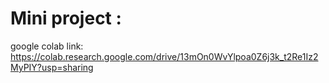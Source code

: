 # Mini project :

google colab link: https://colab.research.google.com/drive/13mOn0WvYlpoa0Z6j3k_t2Re1Iz2MyPIY?usp=sharing
